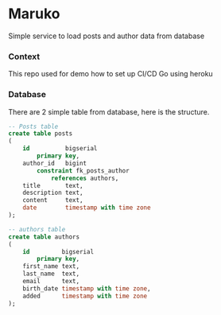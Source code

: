 # Maruko
Simple service to load posts and author data from database 

### Context 
This repo used for demo how to set up CI/CD Go using heroku 

### Database 
There are 2 simple table from database, here is the structure. 

```sql
-- Posts table
create table posts
(
    id          bigserial
        primary key,
    author_id   bigint
        constraint fk_posts_author
            references authors,
    title       text,
    description text,
    content     text,
    date        timestamp with time zone
);

-- authors table
create table authors
(
    id         bigserial
        primary key,
    first_name text,
    last_name  text,
    email      text,
    birth_date timestamp with time zone,
    added      timestamp with time zone
);
```
